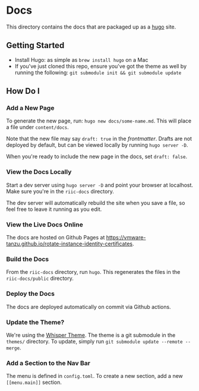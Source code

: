 # Docs

This directory contains the docs that are packaged up as a
[hugo](https://gohugo.io/) site.

## Getting Started

- Install Hugo: as simple as `brew install hugo` on a Mac
- If you've just cloned this repo, ensure you've got the theme as well
  by running the following: `git submodule init && git submodule update`

## How Do I

### Add a New Page

To generate the new page, run: `hugo new docs/some-name.md`.
This will place a file under `content/docs`.

Note that the new file may say `draft: true` in the _frontmatter_.
Drafts are not deployed by default, but can be viewed locally by
running `hugo server -D`.

When you're ready to include the new page in the docs, set `draft: false`.

### View the Docs Locally

Start a dev server using `hugo server -D` and point your browser at localhost.
Make sure you're in the `riic-docs` directory.

The dev server will automatically rebuild the site when you save a file,
so feel free to leave it running as you edit.

### View the Live Docs Online

The docs are hosted on Github Pages at https://vmware-tanzu.github.io/rotate-instance-identity-certificates.

### Build the Docs

From the `riic-docs` directory, run `hugo`.
This regenerates the files in the `riic-docs/public` directory.

### Deploy the Docs

The docs are deployed automatically on commit via Github actions.

### Update the Theme?

We're using the [Whisper Theme](https://themes.gohugo.io/hugo-whisper-theme/).
The theme is a git submodule in the `themes/` directory.
To update, simply run `git submodule update --remote --merge`.

### Add a Section to the Nav Bar

The menu is defined in `config.toml`.
To create a new section, add a new `[[menu.main]]` section.
